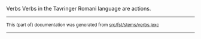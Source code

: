 Verbs
Verbs in the Tavringer Romani language are actions.

* * *

<small>This (part of) documentation was generated from [src/fst/stems/verbs.lexc](https://github.com/giellalt/lang-rmu/blob/main/src/fst/stems/verbs.lexc)</small>

---

